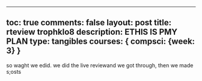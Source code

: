  ---
toc: true
comments: false
layout: post
title: rteview trophklo8
description: ETHIS IS PMY PLAN
type: tangibles
courses: { compsci: {week: 3} }
---
so waght we edid. we did the live reviewand we got through, then we made s\;osts